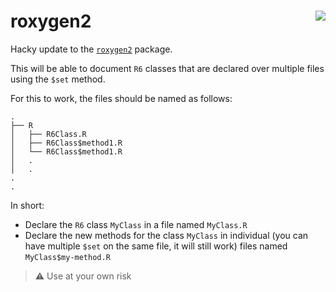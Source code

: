# roxygen2 <img src="man/figures/logo.png" align="right" />
Hacky update to the [`roxygen2`](https://github.com/r-lib/roxygen2) package.

This will be able to document `R6` classes that are declared over multiple files using the `$set` method.

For this to work, the files should be named as follows:
```
.
├── R
│   ├── R6Class.R
│   ├── R6Class$method1.R
│   └── R6Class$method1.R
│   .
│   .    
.
.

```
In short:

+ Declare the `R6` class `MyClass` in a file named `MyClass.R`
+ Declare the new methods for the class `MyClass` in individual (you can have multiple `$set` on the same file, it will still work) files named `MyClass$my-method.R`

> :warning: Use at your own risk
